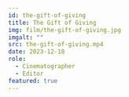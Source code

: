 ```yaml
---
id: the-gift-of-giving
title: The Gift of Giving
img: film/the-gift-of-giving.jpg
imgalt: ""
src: the-gift-of-giving.mp4
date: 2023-12-18
role:
  - Cinematographer
  - Editor
featured: true
---
```

